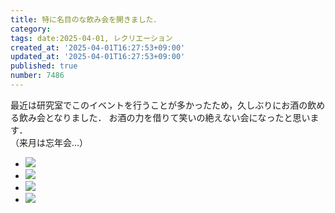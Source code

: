 ```yaml
---
title: 特に名目のな飲み会を開きました．
category:
tags: date:2025-04-01, レクリエーション
created_at: '2025-04-01T16:27:53+09:00'
updated_at: '2025-04-01T16:27:53+09:00'
published: true
number: 7486
---
```


最近は研究室でこのイベントを行うことが多かったため，久しぶりにお酒の飲める飲み会となりました．
お酒の力を借りて笑いの絶えない会になったと思います．  
（来月は忘年会…）

<div class="img-container">
    <ul class="slider">
        <li><a href="/hpg/img/2016/11/DSC00122.jpg" data-lightbox="2016-11-11"><img src="/hpg/img/thumbnail/2016/11/DSC00122.jpg" loading='lazy' /></a></li>
        <li><a href="/hpg/img/2016/11/DSC00111.jpg" data-lightbox="2016-11-11"><img src="/hpg/img/thumbnail/2016/11/DSC00111.jpg" loading='lazy' /></a></li>
        <li><a href="/hpg/img/2016/11/DSC00109.jpg" data-lightbox="2016-11-11"><img src="/hpg/img/thumbnail/2016/11/DSC00109.jpg" loading='lazy' /></a></li>
        <li><a href="/hpg/img/2016/11/DSC00116.jpg" data-lightbox="2016-11-11"><img src="/hpg/img/thumbnail/2016/11/DSC00116.jpg" loading='lazy' /></a></li>
    </ul>
</div>
